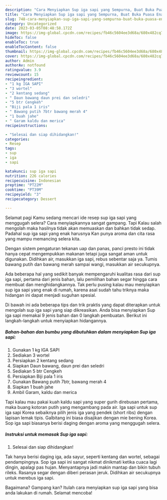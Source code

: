 ```yaml
---
description: "Cara Menyiapkan Sup iga sapi yang Sempurna, Buat Buka Puasa Enak Banget"
title: "Cara Menyiapkan Sup iga sapi yang Sempurna, Buat Buka Puasa Enak Banget"
slug: 748-cara-menyiapkan-sup-iga-sapi-yang-sempurna-buat-buka-puasa-enak-banget
category: Uncategorized
date: 2023-03-05T08:48:58.172Z
image: https://img-global.cpcdn.com/recipes/fb46c5604ee3d68a/680x482cq70/sup-iga-sapi-foto-resep-utama.jpg
hideToc: false
enableToc: true
enableTocContent: false
thumbnail: https://img-global.cpcdn.com/recipes/fb46c5604ee3d68a/680x482cq70/sup-iga-sapi-foto-resep-utama.jpg
cover: https://img-global.cpcdn.com/recipes/fb46c5604ee3d68a/680x482cq70/sup-iga-sapi-foto-resep-utama.jpg
author: Admin
authorAv: notfound
ratingvalue: 3.9
reviewcount: 15
recipeingredient:
- "1 kg IGA SAPI"
- "3 wortel"
- "2 kentang sedang"
- " Daun bawang daun prei dan seledri"
- "5 btr Cengkeh"
- "Biji pala 1 iris"
- " Bawang putih 7btr bawang merah 4"
- "1 buah jahe"
- " Garam kaldu dan merica"
recipeinstructions:

- "Selesai dan siap dihidangkan!"
categories:
- Resep
tags:
- sup
- iga
- sapi

katakunci: sup iga sapi 
nutrition: 226 calories
recipecuisine: Indonesian
preptime: "PT22M"
cooktime: "PT39M"
recipeyield: "3"
recipecategory: Dessert

---
```



Selamat pagi Kamu sedang mencari ide resep sup iga sapi yang menggugah selera? Cara menyiapkannya sangat gampang. Tapi Kalau salah mengolah maka hasilnya tidak akan memuaskan dan bahkan tidak sedap. Padahal sup iga sapi yang enak harusnya Kan punya aroma dan cita rasa yang mampu memancing selera kita.


Dengan sistem pengaturan tekanan uap dan panas, panci presto ini tidak hanya cepat mengempukkan makanan tetapi juga sangat aman untuk digunakan. Didihkan air, masukkan iga sapi, rebus sebentar saja ya. Tumis bawang putih dan bawang merah sampai wangi, masukkan air secukupnya.

Ada beberapa hal yang sedikit banyak mempengaruhi kualitas rasa dari sup iga sapi, pertama dari jenis bahan, lalu pemilihan bahan segar hingga cara membuat dan menghidangkannya. Tak perlu pusing kalau mau menyiapkan sup iga sapi yang enak di rumah, karena asal sudah tahu triknya maka hidangan ini dapat menjadi suguhan spesial.


Di bawah ini ada beberapa tips dan trik praktis yang dapat diterapkan untuk mengolah sup iga sapi yang siap dikreasikan. Anda bisa menyiapkan Sup iga sapi memakai 9 jenis bahan dan 0 langkah pembuatan. Berikut ini langkah-langkah untuk menyiapkan hidangannya.

<!--inarticleads1-->

##### Bahan-bahan dan bumbu yang dibutuhkan dalam menyiapkan Sup iga sapi:

1. Gunakan 1 kg IGA SAPI
1. Sediakan 3 wortel
1. Persiapkan 2 kentang sedang
1. Siapkan  Daun bawang, daun prei dan seledri
1. Sediakan 5 btr Cengkeh
1. Persiapkan Biji pala 1 iris
1. Gunakan  Bawang putih 7btr, bawang merah 4
1. Siapkan 1 buah jahe
1. Ambil  Garam, kaldu dan merica


Tapi kalau mau pakai kuah kaldu sapi yang super gurih direbusan pertama, maka buang kotoran putih yang mengambang pada air. Iga sapi untuk sup iga sapi Korea sebaiknya pilih jenis iga yang pendek (short ribs) dengan lapisan lemak tipis. Galbitang ini biasa disajikan dengan mie bening Korea. Sop iga sapi biasanya berisi daging dengan aroma yang menggugah selera. 

<!--inarticleads2-->

##### Instruksi untuk memasak Sup iga sapi:


1. Selesai dan siap dihidangkan!

Tak hanya berisi daging iga, ada sayur, seperti kentang dan wortel, sebagai pendampingnya. Sop iga sapi ini sangat nikmat dinikmati ketika cuaca lagi dingin, apalagi pas hujan. Menyantapnya jadi makin mantap dan bikin tubuh rileks. Rasanya segar dengan diberi perasan jeruk. Didihkan air secukupnya untuk merebus iga sapi. 

Bagaimana? Gampang kan? Itulah cara menyiapkan sup iga sapi yang bisa anda lakukan di rumah. Selamat mencoba!
